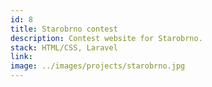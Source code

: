 ```yaml
---
id: 8
title: Starobrno contest
description: Contest website for Starobrno.
stack: HTML/CSS, Laravel
link:
image: ../images/projects/starobrno.jpg
---
```

